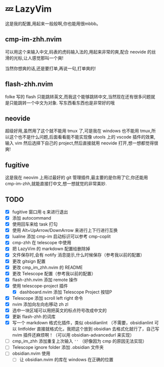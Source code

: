 # 💤 LazyVim

这是我的配置,用起来一般般啊,你也能用很mbbb。

## cmp-im-zhh.nvim

可以用这个来输入中文,码表的虎码输入法的,用起来非常的爽,配合 neovide 的丝滑的光标,让人感觉那叫一个爽!

当然你想爽的话,还是要打单,再说一句,打单爽的!

## flash-zhh.nvim

folke 写的 flash 只能跳转英文,而我这个能够跳转中文,当然现在还有很多问题就是只能跳转一个中文为对象.
写东西看东西也是非常好的哦

## neovide

超级好用,虽然用了这个就不能用 tmux 了,可是我在 windows 也不能用 tmux,所以这个也不是什么问题,后面看看能不能实现像 utools 上的 vscode 插件的效果,输入 vim 然后选择下自己的 project,然后直接就用 neovide 打开,想一想都觉得很爽!

## fugitive

这是我在 neovim 上用过最好的 git 管理插件,最主要的是你用了它,你还能用 cmp-im-zhh,就能直接打中文,想一想就觉的非常美妙.

## TODO

- [x] fugitive 窗口用 q 来进行退出
- [x] 添加 autocommand
- [x] 使用回车来给 task 打勾
- [x] 使用 Alt+UpArrow/DownArrow 来进行上下行进行互换
- [x] lualine 添加 cmp-im 启动标识可以参考 cmp-coplit
- [x] cmp-zhh 在 telescope 中使用
- [x] 把 LazyVim 的 markdown 配置给删除掉
- [x] 文件保存时,会有 notify 消息提示,什么时候保存（参考我以前的配置）
- [x] 更改 gitsign 配置
- [x] 更改 cmp_im_zhh.nvim 的 README
- [x] 更改 Telescope 配置（参考我以前的配置）
- [x] flash-zhh.nvim 添加 remote 操作
- [x] 使用 telescope-project 插件
  - [x] dashboard.nvim 添加 Telescope Project 按钮P
- [x] Telescope 添加 scroll left right 命令
- [x] nvim 添加向左向右移动 zh zl
- [x] 选中一块区域可以用把英文的标点符号改成中文的
- [x] 更新 flash-zhh 的词库
- [x] 写一个 markdown 格式化插件，类似 obsidianlint （不需要，obsidianlint 可以 lintfolder 直接就格式化，我把这个放到 obsidian 去格式化就行了，自己写 nvim 插件还麻烦啊！（可以用 obsidian-advancedurl 来实现）
- [ ] cmp_im_zhh 添加重复上次输入 `''` （好像因为 cmp 的原因无法实现）
- [ ] Telescope ignore folder 添加 .obsidian 文件夹
- [ ] obsidian.nvim 使用
  - [ ] 让 obsidian.nvim 的库在 windows 在正确的位置
